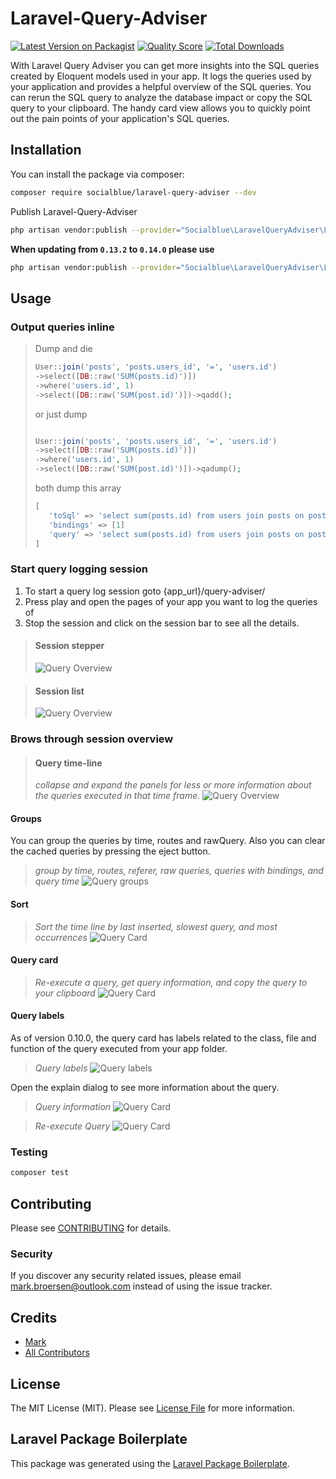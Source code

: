 # Laravel-Query-Adviser

[![Latest Version on Packagist](https://img.shields.io/packagist/v/socialblue/laravel-query-adviser.svg?style=flat-square)](https://packagist.org/packages/socialblue/laravel-query-adviser)
[![Quality Score](https://img.shields.io/scrutinizer/g/socialblue/laravel-query-adviser.svg?style=flat-square)](https://scrutinizer-ci.com/g/socialblue/laravel-query-adviser)
[![Total Downloads](https://img.shields.io/packagist/dt/socialblue/laravel-query-adviser.svg?style=flat-square)](https://packagist.org/packages/socialblue/laravel-query-adviser)

With Laravel Query Adviser you can get more insights into the SQL queries created by Eloquent models used in your app.
It logs the queries used by your application and provides a helpful overview of the SQL queries. You can rerun the SQL query to analyze the database impact or copy the SQL query to your clipboard.
The handy card view allows you to quickly point out the pain points of your application's SQL queries.

## Installation

You can install the package via composer:

```bash
composer require socialblue/laravel-query-adviser --dev
```

Publish Laravel-Query-Adviser 

```bash
php artisan vendor:publish --provider="Socialblue\LaravelQueryAdviser\LaravelQueryAdviserServiceProvider"
```

**When updating from `0.13.2` to `0.14.0` please use**

```bash
php artisan vendor:publish --provider="Socialblue\LaravelQueryAdviser\LaravelQueryAdviserServiceProvider" --force
```

## Usage

### Output queries inline
> Dump and die
> ``` php
> User::join('posts', 'posts.users_id', '=', 'users.id')
> ->select([DB::raw('SUM(posts.id)')])
> ->where('users.id', 1)
> ->select([DB::raw('SUM(post.id)')])->qadd();
> ```
> or just dump
> ``` php
> 
> User::join('posts', 'posts.users_id', '=', 'users.id')
> ->select([DB::raw('SUM(posts.id)')])
> ->where('users.id', 1)
> ->select([DB::raw('SUM(post.id)')])->qadump();
>
> ```
> both dump this array
>
> ```php
> [
>    'toSql' => 'select sum(posts.id) from users join posts on posts.users_id = users.id where users.id = ?'
>    'bindings' => [1]
>    'query' => 'select sum(posts.id) from users join posts on posts.users_id = users.id where users.id = 1'
> ]
> ```

### Start query logging session

1. To start a query log session goto {app_url}/query-adviser/
2. Press play and open the pages of your app you want to log the queries of
3. Stop the session and click on the session bar to see all the details.

> #### Session stepper
> ![Query Overview](./img/stepper.png)

> #### Session list
> ![Query Overview](./img/session-list.png)

### Brows through session overview

> #### Query time-line
> *collapse and expand the panels for less or more information about the queries executed in that time frame.*
> ![Query Overview](./img/overview.png)

#### Groups
You can group the queries by time, routes and rawQuery.
Also you can clear the cached queries by pressing the eject button.
> *group by time, routes, referer, raw queries, queries with bindings, and query time*
![Query groups](img/group-by-new.png)

#### Sort
> *Sort the time line by last inserted, slowest query, and most occurrences*
![Query Card](./img/sorting.png)

#### Query card
> *Re-execute a query, get query information, and copy the query to your clipboard*
![Query Card](./img/card.png)

#### Query labels
As of version 0.10.0, the query card has labels related to the class,
file and function of the query executed from your app folder.

> *Query labels*
> ![Query labels](./img/labels.png)

Open the explain dialog to see more information about the query.

> *Query information*
> ![Query Card](./img/query-information.png)

> *Re-execute Query*
> ![Query Card](./img/query-execute.png)

### Testing

``` bash
composer test
```

## Contributing

Please see [CONTRIBUTING](CONTRIBUTING.md) for details.

### Security

If you discover any security related issues, please email mark.broersen@outlook.com instead of using the issue tracker.

## Credits

- [Mark](https://github.com/socialblue)
- [All Contributors](../../contributors)

## License

The MIT License (MIT). Please see [License File](LICENSE.md) for more information.

## Laravel Package Boilerplate

This package was generated using the [Laravel Package Boilerplate](https://laravelpackageboilerplate.com).
